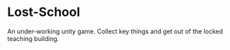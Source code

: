 # Lost-School
An under-working unity game. Collect key things and get out of the locked teaching building.

